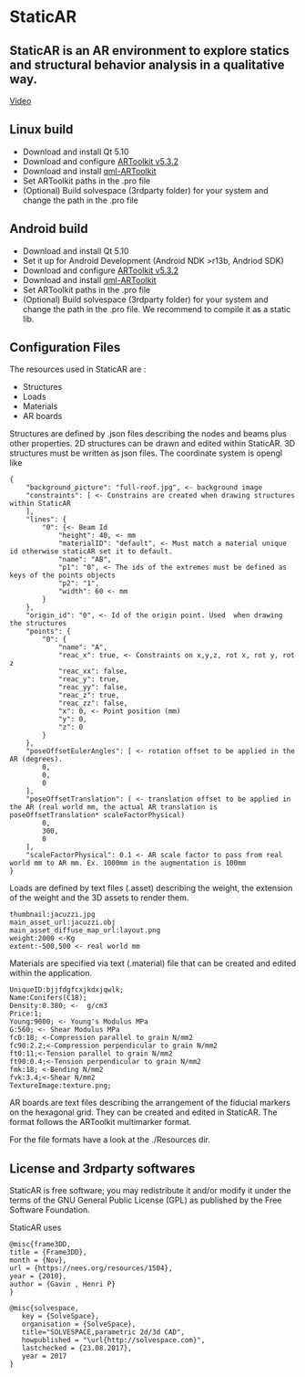 
# StaticAR
## StaticAR is an AR environment to explore statics and structural behavior analysis in a qualitative way. 
[Video](https://www.youtube.com/watch?v=Zm1e330Gxwg)

## Linux build

 - Download and install Qt 5.10
 - Download and configure [ARToolkit v5.3.2](http://archive.artoolkit.org/dist/artoolkit5/5.3/ARToolKit5-bin-5.3.2r1-Linux-x86_64.tar.gz?_ga=2.20558395.229525913.1519569101-2018573868.1518172122)
 - Download and install [qml-ARToolkit](https://github.com/chili-epfl/qml-ARToolkit) 
 - Set ARToolkit paths in the .pro file
 - (Optional) Build solvespace (3rdparty folder) for your system and change the path in the .pro file 

## Android build

 - Download and install Qt 5.10
 - Set it up for Android Development (Android NDK >r13b, Andriod SDK)
 - Download and configure [ARToolkit v5.3.2](http://archive.artoolkit.org/dist/artoolkit5/5.3/ARToolKit5-bin-5.3.2-Android.zip?_ga=2.121738504.229525913.1519569101-2018573868.1518172122)
 - Download and install [qml-ARToolkit](https://github.com/chili-epfl/qml-ARToolkit) 
 - Set ARToolkit paths in the .pro file
 - (Optional) Build solvespace (3rdparty folder) for your system and change the path in the .pro file. We recommend to compile it as a static lib.

## Configuration Files
The resources used in StaticAR are :
 - Structures
 - Loads 
 - Materials
 - AR boards


Structures are defined by .json files describing the nodes and beams plus other properties. 2D structures can be drawn and edited within StaticAR. 3D structures must be written as json files. The coordinate system is opengl like
```
{
    "background_picture": "full-roof.jpg", <- background image
    "constraints": [ <- Constrains are created when drawing structures within StaticAR 
    ],
    "lines": {
        "0": {<- Beam Id
            "height": 40, <- mm
            "materialID": "default", <- Must match a material unique id otherwise staticAR set it to default. 
            "name": "AB",
            "p1": "0", <- The ids of the extremes must be defined as keys of the points objects 
            "p2": "1",
            "width": 60 <- mm
        }
    },
    "origin_id": "0", <- Id of the origin point. Used  when drawing the structures
    "points": {
        "0": {
            "name": "A",
            "reac_x": true, <- Constraints on x,y,z, rot x, rot y, rot z
            "reac_xx": false,
            "reac_y": true,
            "reac_yy": false,
            "reac_z": true,
            "reac_zz": false,
            "x": 0, <- Point position (mm)
            "y": 0,
            "z": 0
        }
    },
    "poseOffsetEulerAngles": [ <- rotation offset to be applied in the AR (degrees). 
        0,
        0,
        0
    ],
    "poseOffsetTranslation": [ <- translation offset to be applied in the AR (real world mm, the actual AR translation is 		                          poseOffsetTranslation* scaleFactorPhysical)
        0,
        300,
        0
    ],
    "scaleFactorPhysical": 0.1 <- AR scale factor to pass from real world mm to AR mm. Ex. 1000mm in the augmentation is 100mm
}
``` 

Loads are defined by text files (.asset) describing the weight, the extension of the weight and the 3D assets to render them.

```
thumbnail:jacuzzi.jpg 
main_asset_url:jacuzzi.obj
main_asset_diffuse_map_url:layout.png
weight:2000 <-Kg
extent:-500,500 <- real world mm
```
Materials are specified via text (.material) file that can be created and edited within the application.

```
UniqueID:bjjfdgfcxjkdxjqwlk;
Name:Conifers(C18);
Density:0.380; <-  g/cm3
Price:1;
Young:9000; <- Young's Modulus MPa
G:560; <- Shear Modulus MPa
fc0:18; <-Compression parallel to grain N/mm2
fc90:2.2;<-Compression perpendicular to grain N/mm2
ft0:11;<-Tension parallel to grain N/mm2
ft90:0.4;<-Tension perpendicular to grain N/mm2
fmk:18; <-Bending N/mm2
fvk:3.4;<-Shear N/mm2
TextureImage:texture.png;
```

AR boards are text files describing the arrangement of the fiducial markers on the hexagonal grid. They can be created and edited in StaticAR. The format follows the ARToolkit multimarker format. 

For the file formats have a look at the ./Resources dir. 

## License and 3rdparty softwares
StaticAR is free software; you may redistribute it and/or modify it under the terms of the GNU General Public License (GPL) as published by the Free Software Foundation. 

StaticAR uses 

```
@misc{frame3DD,
title = {Frame3DD},
month = {Nov},
url = {https://nees.org/resources/1504},
year = {2010},
author = {Gavin , Henri P}
}

@misc{solvespace,
   key = {SolveSpace},
   organisation = {SolveSpace},
   title="SOLVESPACE,parametric 2d/3d CAD",
   howpublished = "\url{http://solvespace.com}",
   lastchecked = {23.08.2017},
   year = 2017
}
```



 

